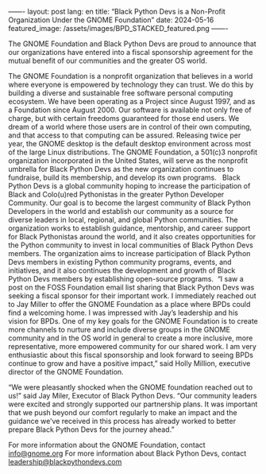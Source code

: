 ——-
layout: post
lang: en
title: “Black Python Devs is a Non-Profit Organization Under the GNOME Foundation”
date: 2024-05-16
featured_image: /assets/images/BPD_STACKED_featured.png
——-

The GNOME Foundation and Black Python Devs are proud to announce that our organizations have entered into a fiscal sponsorship agreement for the mutual benefit of our communities and the greater OS world.

The GNOME Foundation is a nonprofit organization that believes in a world where everyone is empowered by technology they can trust. We do this by building a diverse and sustainable free software personal computing ecosystem. We have been operating as a Project since August 1997, and as a Foundation since August 2000. Our software is available not only free of charge, but with certain freedoms guaranteed for those end users. We dream of a world where those users are in control of their own computing, and that access to that computing can be assured. Releasing twice per year, the GNOME desktop is the default desktop environment across most of the large Linux distributions. The GNOME Foundation, a 501(c)3 nonprofit organization incorporated in the United States, will serve as the nonprofit umbrella for Black Python Devs as the new organization continues to fundraise, build its membership, and develop its own programs.   Black Python Devs is a global community hoping to increase the participation of Black and Colo(u)red Pythonistas in the greater Python Developer Community. Our goal is to become the largest community of Black Python Developers in the world and establish our community as a source for diverse leaders in local, regional, and global Python communities. The organization works to establish guidance, mentorship, and career support for Black Pythonistas around the world, and it also creates opportunities for the Python community to invest in local communities of Black Python Devs members. The organization aims to increase participation of Black Python Devs members in existing Python community programs, events, and initiatives, and it also continues the development and growth of Black Python Devs members by establishing open-source programs.  “I saw a post on the FOSS Foundation email list sharing that Black Python Devs was seeking a fiscal sponsor for their important work. I immediately reached out to Jay Miller to offer the GNOME Foundation as a place where BPDs could find a welcoming home. I was impressed with Jay’s leadership and his vision for BPDs. One of my key goals for the GNOME Foundation is to create more channels to nurture and include diverse groups in the GNOME community and in the OS world in general to create a more inclusive, more representative, more empowered community for our shared work. I am very enthusiastic about this fiscal sponsorship and look forward to seeing BPDs continue to grow and have a positive impact,” said Holly Million, executive director of the GNOME Foundation.

“We were pleasantly shocked when the GNOME foundation reached out to us!” said Jay Miler, Executor of Black Python Devs. “Our community leaders were excited and strongly supported our partnership plans. It was important that we push beyond our comfort regularly to make an impact and the guidance we’ve received in this process has already worked to better prepare Black Python Devs for the journey ahead.”

For more information about the GNOME Foundation, contact info@gnome.org
For more information about Black Python Devs, contact leadership@blackpythondevs.com

